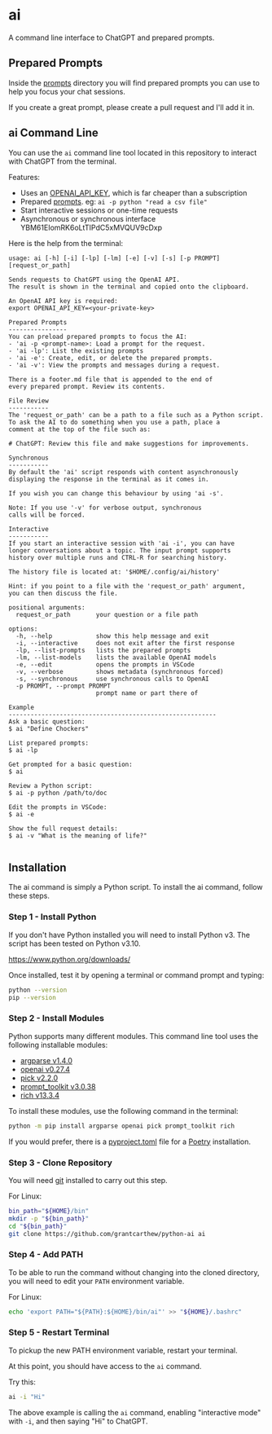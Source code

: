 # ai

A command line interface to ChatGPT and prepared prompts.

## Prepared Prompts

Inside the [prompts](prompts) directory you will find prepared prompts you can use to help you focus your chat sessions.

If you create a great prompt, please create a pull request and I'll add it in.

## ai Command Line

You can use the `ai` command line tool located in this repository to interact with ChatGPT from the terminal.

Features:

- Uses an [OPENAI_API_KEY](https://platform.openai.com/account/api-keys), which is far cheaper than a subscription
- Prepared [prompts](prompts). eg: `ai -p python "read a csv file"`
- Start interactive sessions or one-time requests
- Asynchronous or synchronous interface
YBM61EIomRK6oLtTIPdC5xMVQUV9cDxp

Here is the help from the terminal:

```text
usage: ai [-h] [-i] [-lp] [-lm] [-e] [-v] [-s] [-p PROMPT] [request_or_path]

Sends requests to ChatGPT using the OpenAI API.
The result is shown in the terminal and copied onto the clipboard.

An OpenAI API key is required:
export OPENAI_API_KEY=<your-private-key>

Prepared Prompts
----------------
You can preload prepared prompts to focus the AI:
- 'ai -p <prompt-name>: Load a prompt for the request.
- 'ai -lp': List the existing prompts
- 'ai -e': Create, edit, or delete the prepared prompts.
- 'ai -v': View the prompts and messages during a request.

There is a footer.md file that is appended to the end of
every prepared prompt. Review its contents.

File Review
-----------
The 'request_or_path' can be a path to a file such as a Python script.
To ask the AI to do something when you use a path, place a
comment at the top of the file such as:

# ChatGPT: Review this file and make suggestions for improvements.

Synchronous
-----------
By default the 'ai' script responds with content asynchronously
displaying the response in the terminal as it comes in.

If you wish you can change this behaviour by using 'ai -s'.

Note: If you use '-v' for verbose output, synchronous
calls will be forced.

Interactive
-----------
If you start an interactive session with 'ai -i', you can have
longer conversations about a topic. The input prompt supports
history over multiple runs and CTRL-R for searching history.

The history file is located at: '$HOME/.config/ai/history'

Hint: if you point to a file with the 'request_or_path' argument,
you can then discuss the file.

positional arguments:
  request_or_path       your question or a file path

options:
  -h, --help            show this help message and exit
  -i, --interactive     does not exit after the first response
  -lp, --list-prompts   lists the prepared prompts
  -lm, --list-models    lists the available OpenAI models
  -e, --edit            opens the prompts in VSCode
  -v, --verbose         shows metadata (synchronous forced)
  -s, --synchronous     use synchronous calls to OpenAI
  -p PROMPT, --prompt PROMPT
                        prompt name or part there of

Example
---------------------------------------------------------
Ask a basic question:
$ ai "Define Chockers"

List prepared prompts:
$ ai -lp

Get prompted for a basic question:
$ ai

Review a Python script:
$ ai -p python /path/to/doc

Edit the prompts in VSCode:
$ ai -e

Show the full request details:
$ ai -v "What is the meaning of life?"


```

## Installation

The ai command is simply a Python script. To install the ai command, follow these steps.

### Step 1 - Install Python

If you don't have Python installed you will need to install Python v3. The script has been tested on Python v3.10.

https://www.python.org/downloads/

Once installed, test it by opening a terminal or command prompt and typing:

```bash
python --version
pip --version
```

### Step 2 - Install Modules

Python supports many different modules. This command line tool uses the following installable modules:

- [argparse v1.4.0](https://pypi.org/project/argparse/)
- [openai v0.27.4](https://pypi.org/project/openai/)
- [pick v2.2.0](https://pypi.org/project/pick/)
- [prompt_toolkit v3.0.38](https://pypi.org/project/prompt-toolkit/)
- [rich v13.3.4](https://pypi.org/project/rich/)

To install these modules, use the following command in the terminal:

```bash
python -m pip install argparse openai pick prompt_toolkit rich
```

If you would prefer, there is a [pyproject.toml](pyproject.toml) file for a [Poetry](https://python-poetry.org/) installation.

### Step 3 - Clone Repository

You will need [git](https://git-scm.com/) installed to carry out this step.

For Linux:

```bash
bin_path="${HOME}/bin"
mkdir -p "${bin_path}"
cd "${bin_path}"
git clone https://github.com/grantcarthew/python-ai ai
```

### Step 4 - Add PATH

To be able to run the command without changing into the cloned directory, you will need to edit your `PATH` environment variable.

For Linux:

```bash
echo 'export PATH="${PATH}:${HOME}/bin/ai"' >> "${HOME}/.bashrc"
```

### Step 5 - Restart Terminal

To pickup the new PATH environment variable, restart your terminal.

At this point, you should have access to the `ai` command.

Try this:

```bash
ai -i "Hi"
```

The above example is calling the `ai` command, enabling "interactive mode" with `-i`, and then saying "Hi" to ChatGPT.